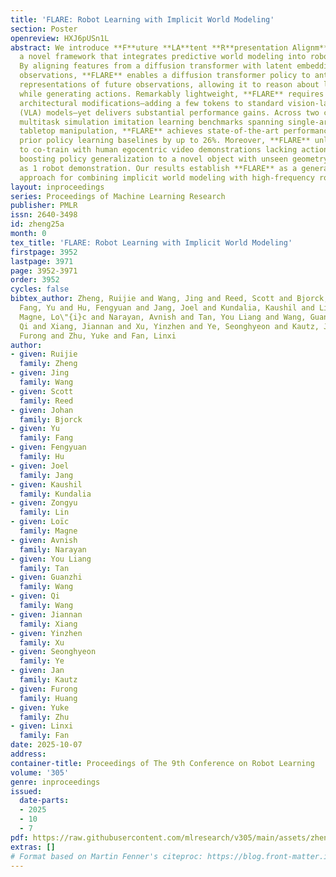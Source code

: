 ```yaml
---
title: 'FLARE: Robot Learning with Implicit World Modeling'
section: Poster
openreview: HXJ6pUSn1L
abstract: We introduce **F**uture **LA**tent **R**presentation Alignm**E**nt (**FLARE**),
  a novel framework that integrates predictive world modeling into robot policy learning.
  By aligning features from a diffusion transformer with latent embeddings of future
  observations, **FLARE** enables a diffusion transformer policy to anticipate latent
  representations of future observations, allowing it to reason about long-term consequences
  while generating actions. Remarkably lightweight, **FLARE** requires only minimal
  architectural modifications—adding a few tokens to standard vision-language-action
  (VLA) models—yet delivers substantial performance gains. Across two challenging
  multitask simulation imitation learning benchmarks spanning single-arm and humanoid
  tabletop manipulation, **FLARE** achieves state-of-the-art performance, outperforming
  prior policy learning baselines by up to 26%. Moreover, **FLARE** unlocks the ability
  to co-train with human egocentric video demonstrations lacking action labels, significantly
  boosting policy generalization to a novel object with unseen geometry with as few
  as 1 robot demonstration. Our results establish **FLARE** as a general and scalable
  approach for combining implicit world modeling with high-frequency robotic control.
layout: inproceedings
series: Proceedings of Machine Learning Research
publisher: PMLR
issn: 2640-3498
id: zheng25a
month: 0
tex_title: 'FLARE: Robot Learning with Implicit World Modeling'
firstpage: 3952
lastpage: 3971
page: 3952-3971
order: 3952
cycles: false
bibtex_author: Zheng, Ruijie and Wang, Jing and Reed, Scott and Bjorck, Johan and
  Fang, Yu and Hu, Fengyuan and Jang, Joel and Kundalia, Kaushil and Lin, Zongyu and
  Magne, Lo\"{i}c and Narayan, Avnish and Tan, You Liang and Wang, Guanzhi and Wang,
  Qi and Xiang, Jiannan and Xu, Yinzhen and Ye, Seonghyeon and Kautz, Jan and Huang,
  Furong and Zhu, Yuke and Fan, Linxi
author:
- given: Ruijie
  family: Zheng
- given: Jing
  family: Wang
- given: Scott
  family: Reed
- given: Johan
  family: Bjorck
- given: Yu
  family: Fang
- given: Fengyuan
  family: Hu
- given: Joel
  family: Jang
- given: Kaushil
  family: Kundalia
- given: Zongyu
  family: Lin
- given: Loïc
  family: Magne
- given: Avnish
  family: Narayan
- given: You Liang
  family: Tan
- given: Guanzhi
  family: Wang
- given: Qi
  family: Wang
- given: Jiannan
  family: Xiang
- given: Yinzhen
  family: Xu
- given: Seonghyeon
  family: Ye
- given: Jan
  family: Kautz
- given: Furong
  family: Huang
- given: Yuke
  family: Zhu
- given: Linxi
  family: Fan
date: 2025-10-07
address:
container-title: Proceedings of The 9th Conference on Robot Learning
volume: '305'
genre: inproceedings
issued:
  date-parts:
  - 2025
  - 10
  - 7
pdf: https://raw.githubusercontent.com/mlresearch/v305/main/assets/zheng25a/zheng25a.pdf
extras: []
# Format based on Martin Fenner's citeproc: https://blog.front-matter.io/posts/citeproc-yaml-for-bibliographies/
---
```

